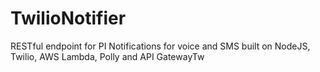 # TwilioNotifier
RESTful endpoint for PI Notifications  for voice and SMS  built on NodeJS, Twilio, AWS Lambda, Polly and API GatewayTw
